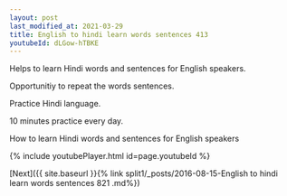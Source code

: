 ```yaml
---
layout: post
last_modified_at: 2021-03-29
title: English to hindi learn words sentences 413 
youtubeId: dLGow-hTBKE
---
```

 
 
Helps to learn Hindi words and sentences for English speakers.

Opportunitiy to repeat the words sentences. 

Practice Hindi language. 
 
10 minutes practice every day. 
 
How to learn Hindi words and sentences for English speakers 
 
{% include youtubePlayer.html id=page.youtubeId %}
 
 
[Next]({{ site.baseurl }}{% link  split1/_posts/2016-08-15-English to hindi learn words sentences 821 .md%})
 
